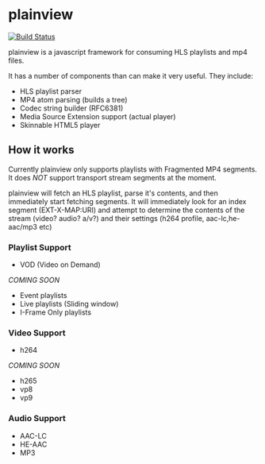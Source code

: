 plainview
=========

[![Build Status](https://travis-ci.org/krad/plainview.svg?branch=master)](https://travis-ci.org/krad/plainview)

plainview is a javascript framework for consuming HLS playlists and mp4 files.

It has a number of components than can make it very useful.  They include:

  * HLS playlist parser
  * MP4 atom parsing (builds a tree)
  * Codec string builder (RFC6381)
  * Media Source Extension support (actual player)
  * Skinnable HTML5 player

How it works
------------

Currently plainview only supports playlists with Fragmented MP4 segments.  It does *NOT* support transport stream segments at the moment.

plainview will fetch an HLS playlist, parse it's contents, and then immediately start fetching segments.  It will immediately look for an index segment (EXT-X-MAP:URI) and attempt to determine the contents of the stream (video? audio? a/v?) and their settings (h264 profile, aac-lc,he-aac/mp3 etc)


### Playlist Support


  * VOD (Video on Demand)

*COMING SOON*

  * Event playlists
  * Live playlists (Sliding window)
  * I-Frame Only playlists


### Video Support

  * h264

*COMING SOON*

  * h265
  * vp8
  * vp9

### Audio Support

  * AAC-LC
  * HE-AAC
  * MP3
